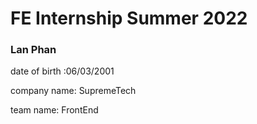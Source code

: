 # FE Internship Summer 2022

### Lan Phan

date of birth :06/03/2001

company name: SupremeTech

team name: FrontEnd